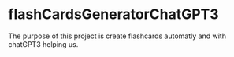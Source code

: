 # flashCardsGeneratorChatGPT3
The purpose of this project is create flashcards automatly and with chatGPT3 helping us. 
